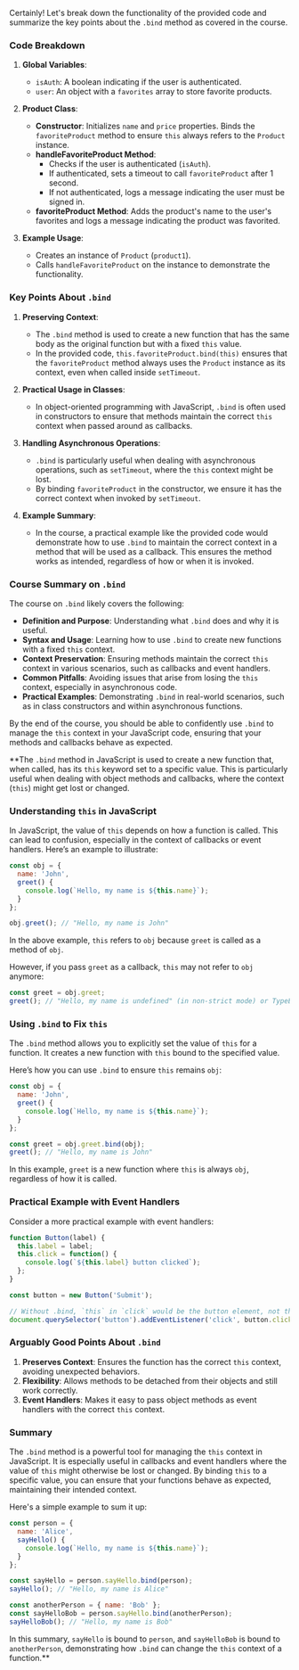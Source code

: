 Certainly! Let's break down the functionality of the provided code and summarize the key points about the `.bind` method as covered in the course.

### Code Breakdown

1. **Global Variables**:
    - `isAuth`: A boolean indicating if the user is authenticated.
    - `user`: An object with a `favorites` array to store favorite products.

2. **Product Class**:
    - **Constructor**: Initializes `name` and `price` properties. Binds the `favoriteProduct` method to ensure `this` always refers to the `Product` instance.
    - **handleFavoriteProduct Method**: 
        - Checks if the user is authenticated (`isAuth`).
        - If authenticated, sets a timeout to call `favoriteProduct` after 1 second.
        - If not authenticated, logs a message indicating the user must be signed in.
    - **favoriteProduct Method**: Adds the product's name to the user's favorites and logs a message indicating the product was favorited.

3. **Example Usage**:
    - Creates an instance of `Product` (`product1`).
    - Calls `handleFavoriteProduct` on the instance to demonstrate the functionality.

### Key Points About `.bind`

1. **Preserving Context**:
    - The `.bind` method is used to create a new function that has the same body as the original function but with a fixed `this` value.
    - In the provided code, `this.favoriteProduct.bind(this)` ensures that the `favoriteProduct` method always uses the `Product` instance as its context, even when called inside `setTimeout`.

2. **Practical Usage in Classes**:
    - In object-oriented programming with JavaScript, `.bind` is often used in constructors to ensure that methods maintain the correct `this` context when passed around as callbacks.

3. **Handling Asynchronous Operations**:
    - `.bind` is particularly useful when dealing with asynchronous operations, such as `setTimeout`, where the `this` context might be lost.
    - By binding `favoriteProduct` in the constructor, we ensure it has the correct context when invoked by `setTimeout`.

4. **Example Summary**:
    - In the course, a practical example like the provided code would demonstrate how to use `.bind` to maintain the correct context in a method that will be used as a callback. This ensures the method works as intended, regardless of how or when it is invoked.

### Course Summary on `.bind`

The course on `.bind` likely covers the following:

- **Definition and Purpose**: Understanding what `.bind` does and why it is useful.
- **Syntax and Usage**: Learning how to use `.bind` to create new functions with a fixed `this` context.
- **Context Preservation**: Ensuring methods maintain the correct `this` context in various scenarios, such as callbacks and event handlers.
- **Common Pitfalls**: Avoiding issues that arise from losing the `this` context, especially in asynchronous code.
- **Practical Examples**: Demonstrating `.bind` in real-world scenarios, such as in class constructors and within asynchronous functions.

By the end of the course, you should be able to confidently use `.bind` to manage the `this` context in your JavaScript code, ensuring that your methods and callbacks behave as expected.

**The `.bind` method in JavaScript is used to create a new function that, when called, has its `this` keyword set to a specific value. This is particularly useful when dealing with object methods and callbacks, where the context (`this`) might get lost or changed.

### Understanding `this` in JavaScript

In JavaScript, the value of `this` depends on how a function is called. This can lead to confusion, especially in the context of callbacks or event handlers. Here’s an example to illustrate:

```javascript
const obj = {
  name: 'John',
  greet() {
    console.log(`Hello, my name is ${this.name}`);
  }
};

obj.greet(); // "Hello, my name is John"
```

In the above example, `this` refers to `obj` because `greet` is called as a method of `obj`.

However, if you pass `greet` as a callback, `this` may not refer to `obj` anymore:

```javascript
const greet = obj.greet;
greet(); // "Hello, my name is undefined" (in non-strict mode) or TypeError (in strict mode)
```

### Using `.bind` to Fix `this`

The `.bind` method allows you to explicitly set the value of `this` for a function. It creates a new function with `this` bound to the specified value.

Here’s how you can use `.bind` to ensure `this` remains `obj`:

```javascript
const obj = {
  name: 'John',
  greet() {
    console.log(`Hello, my name is ${this.name}`);
  }
};

const greet = obj.greet.bind(obj);
greet(); // "Hello, my name is John"
```

In this example, `greet` is a new function where `this` is always `obj`, regardless of how it is called.

### Practical Example with Event Handlers

Consider a more practical example with event handlers:

```javascript
function Button(label) {
  this.label = label;
  this.click = function() {
    console.log(`${this.label} button clicked`);
  };
}

const button = new Button('Submit');

// Without .bind, `this` in `click` would be the button element, not the Button instance.
document.querySelector('button').addEventListener('click', button.click.bind(button));
```

### Arguably Good Points About `.bind`

1. **Preserves Context**: Ensures the function has the correct `this` context, avoiding unexpected behaviors.
2. **Flexibility**: Allows methods to be detached from their objects and still work correctly.
3. **Event Handlers**: Makes it easy to pass object methods as event handlers with the correct `this` context.

### Summary

The `.bind` method is a powerful tool for managing the `this` context in JavaScript. It is especially useful in callbacks and event handlers where the value of `this` might otherwise be lost or changed. By binding `this` to a specific value, you can ensure that your functions behave as expected, maintaining their intended context.

Here's a simple example to sum it up:

```javascript
const person = {
  name: 'Alice',
  sayHello() {
    console.log(`Hello, my name is ${this.name}`);
  }
};

const sayHello = person.sayHello.bind(person);
sayHello(); // "Hello, my name is Alice"

const anotherPerson = { name: 'Bob' };
const sayHelloBob = person.sayHello.bind(anotherPerson);
sayHelloBob(); // "Hello, my name is Bob"
```

In this summary, `sayHello` is bound to `person`, and `sayHelloBob` is bound to `anotherPerson`, demonstrating how `.bind` can change the `this` context of a function.**